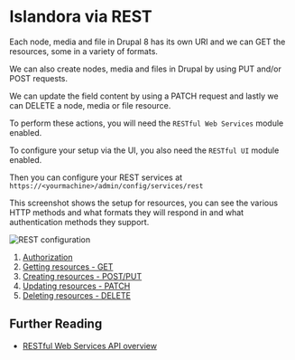# Islandora via REST

Each node, media and file in Drupal 8 has its own URI and we can GET the resources, some in a variety of formats.

We can also create nodes, media and files in Drupal by using PUT and/or POST requests.

We can update the field content by using a PATCH request and lastly we can DELETE a node, media or file resource.

To perform these actions, you will need the `RESTful Web Services` module enabled.

To configure your setup via the UI, you also need the `RESTful UI` module enabled.

Then you can configure your REST services at `https://<yourmachine>/admin/config/services/rest`

This screenshot shows the setup for resources, you can see the various HTTP methods and what formats they will respond in and what authentication methods they support.

![REST configuration](../assets/rest-node-configuration.png)

1. [Authorization](./rest-authorization.md)
1. [Getting resources - GET](./rest-get.md)
1. [Creating resources - POST/PUT](./rest-create.md)
1. [Updating resources - PATCH](./rest-patch.md)
1. [Deleting resources - DELETE](./rest-delete.md)

## Further Reading

- [RESTful Web Services API overview](https://www.drupal.org/docs/drupal-apis/restful-web-services-api/restful-web-services-api-overview)
